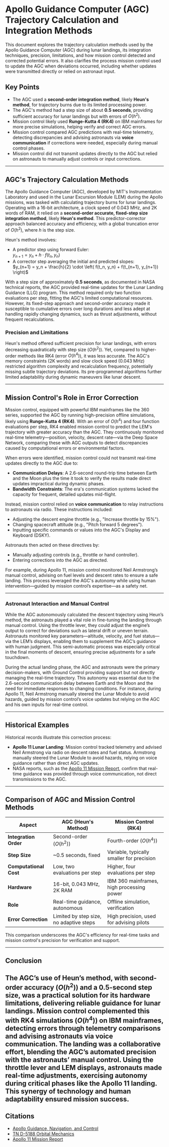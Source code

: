 # Apollo Guidance Computer (AGC) Trajectory Calculation and Integration Methods

This document explores the trajectory calculation methods used by the Apollo Guidance Computer (AGC) during lunar landings, its integration techniques, precision, limitations, and how mission control detected and corrected potential errors. It also clarifies the process mission control used to update the AGC when deviations occurred, including whether updates were transmitted directly or relied on astronaut input.

## Key Points
- The AGC used a **second-order integration method**, likely **Heun's method**, for trajectory burns due to its limited processing power.
- The AGC's method had a step size of about **0.5 seconds**, providing sufficient accuracy for lunar landings but with errors of $O(h^2)$.
- Mission control likely used **Runge-Kutta 4 (RK4)** on IBM mainframes for more precise simulations, helping verify and correct AGC errors.
- Mission control compared AGC predictions with real-time telemetry, detecting discrepancies and advising astronauts via **voice communication** if corrections were needed, especially during manual control phases.
- Mission control did not transmit updates directly to the AGC but relied on astronauts to manually adjust controls or input corrections.

---

## AGC's Trajectory Calculation Methods

The Apollo Guidance Computer (AGC), developed by MIT's Instrumentation Laboratory and used in the Lunar Excursion Module (LEM) during the Apollo missions, was tasked with calculating trajectory burns for lunar landings. Operating with a 16-bit architecture, a clock speed of 0.043 MHz, and 2K words of RAM, it relied on a **second-order accurate, fixed-step size integration method**, likely **Heun's method**. This predictor-corrector approach balanced accuracy and efficiency, with a global truncation error of $O(h^2)$, where $h$ is the step size.

Heun's method involves:
- A predictor step using forward Euler:  
  $y_{n+1} = y_n + h \cdot f(t_n, y_n)$
- A corrector step averaging the initial and predicted slopes:  
  $y_{n+1} = y_n + \frac{h}{2} \cdot \left( f(t_n, y_n) + f(t_{n+1}, y_{n+1}) \right)$

With a step size of approximately **0.5 seconds**, as documented in NASA technical reports, the AGC provided real-time updates for the Lunar Landing Guidance (LLG) program. This method required only two function evaluations per step, fitting the AGC's limited computational resources. However, its fixed-step approach and second-order accuracy made it susceptible to cumulative errors over long durations and less adept at handling rapidly changing dynamics, such as thrust adjustments, without frequent recalculations.

### Precision and Limitations
Heun's method offered sufficient precision for lunar landings, with errors decreasing quadratically with step size ($O(h^2)$). Yet, compared to higher-order methods like RK4 (error $O(h^4)$), it was less accurate. The AGC's memory constraints (2K words) and slow clock speed (0.043 MHz) restricted algorithm complexity and recalculation frequency, potentially missing subtle trajectory deviations. Its pre-programmed algorithms further limited adaptability during dynamic maneuvers like lunar descent.

---

## Mission Control's Role in Error Correction

Mission control, equipped with powerful IBM mainframes like the 360 series, supported the AGC by running high-precision offline simulations, likely using **Runge-Kutta 4 (RK4)**. With an error of $O(h^4)$ and four function evaluations per step, RK4 enabled mission control to predict the LEM's trajectory with greater accuracy than the AGC. They continuously monitored real-time telemetry—position, velocity, descent rate—via the Deep Space Network, comparing these with AGC outputs to detect discrepancies caused by computational errors or environmental factors.

When errors were identified, mission control could not transmit real-time updates directly to the AGC due to:
- **Communication Delays**: A 2.6-second round-trip time between Earth and the Moon plus the time it took to verify the results made direct updates impractical during dynamic phases.
- **Bandwidth Constraints**: The era's communication systems lacked the capacity for frequent, detailed updates mid-flight.

Instead, mission control relied on **voice communication** to relay instructions to astronauts via radio. These instructions included:
- Adjusting the descent engine throttle (e.g., "Increase throttle by 15%").
- Changing spacecraft attitude (e.g., "Pitch forward 5 degrees").
- Inputting specific commands or values into the AGC's Display and Keyboard (DSKY).

Astronauts then acted on these directives by:
- Manually adjusting controls (e.g., throttle or hand controller).
- Entering corrections into the AGC as directed.

For example, during Apollo 11, mission control monitored Neil Armstrong’s manual control, advising on fuel levels and descent rates to ensure a safe landing. This process leveraged the AGC's autonomy while using human intervention—guided by mission control’s expertise—as a safety net.

---

### Astronaut Interaction and Manual Control

While the AGC autonomously calculated the descent trajectory using Heun’s method, the astronauts played a vital role in fine-tuning the landing through manual control. Using the throttle lever, they could adjust the engine’s output to correct for deviations such as lateral drift or uneven terrain. Astronauts monitored key parameters—altitude, velocity, and fuel status—via the LEM’s displays, enabling them to supplement the AGC’s guidance with human judgment. This semi-automatic process was especially critical in the final moments of descent, ensuring precise adjustments for a safe touchdown.

During the actual landing phase, the AGC and astronauts were the primary decision-makers, with Ground Control providing support but not directly managing the real-time trajectory. This autonomy was essential due to the 2.6-second communication delay between Earth and the Moon and the need for immediate responses to changing conditions. For instance, during Apollo 11, Neil Armstrong manually steered the Lunar Module to avoid hazards, guided by mission control’s voice updates but relying on the AGC and his own inputs for real-time control.

---

## Historical Examples

Historical records illustrate this correction process:
- **Apollo 11 Lunar Landing**: Mission control tracked telemetry and advised Neil Armstrong via radio on descent rates and fuel status. Armstrong manually steered the Lunar Module to avoid hazards, relying on voice guidance rather than direct AGC updates.
- NASA reports, such as the [Apollo 11 Mission Report](https://ntrs.nasa.gov/citations/19700018598), confirm that real-time guidance was provided through voice communication, not direct transmissions to the AGC.

---

## Comparison of AGC and Mission Control Methods

| Aspect                  | AGC (Heun's Method)                     | Mission Control (RK4)                    |
|-------------------------|-----------------------------------------|------------------------------------------|
| **Integration Order**   | Second-order ($O(h^2)$)                 | Fourth-order ($O(h^4)$)                  |
| **Step Size**           | ~0.5 seconds, fixed                     | Variable, typically smaller for precision|
| **Computational Cost**  | Low, two evaluations per step           | Higher, four evaluations per step        |
| **Hardware**            | 16-bit, 0.043 MHz, 2K RAM               | IBM 360 mainframes, high processing power|
| **Role**                | Real-time guidance, autonomous          | Offline simulation, verification         |
| **Error Correction**    | Limited by step size, no adaptive steps | High precision, used for advising pilots |

This comparison underscores the AGC's efficiency for real-time tasks and mission control's precision for verification and support.

---

## Conclusion

The AGC’s use of Heun’s method, with second-order accuracy ($O(h^2)$) and a 0.5-second step size, was a practical solution for its hardware limitations, delivering reliable guidance for lunar landings. Mission control complemented this with RK4 simulations ($O(h^4)$) on IBM mainframes, detecting errors through telemetry comparisons and advising astronauts via voice communication. The landing was a collaborative effort, blending the AGC’s automated precision with the astronauts’ manual control. Using the throttle lever and LEM displays, astronauts made real-time adjustments, exercising autonomy during critical phases like the Apollo 11 landing. This synergy of technology and human adaptability ensured mission success.
---

## Citations
- [Apollo Guidance, Navigation, and Control](https://ntrs.nasa.gov/citations/19730015184)
- [TN D-5188 Orbital Mechanics](https://ntrs.nasa.gov/citations/19690024558)
- [Apollo 11 Mission Report](https://ntrs.nasa.gov/citations/19700018598)